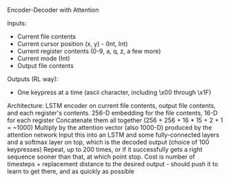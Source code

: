 Encoder-Decoder with Attention

Inputs:
- Current file contents
- Current cursor position (x, y) - (Int, Int)
- Current register contents (0-9, a, q, z, a few more)
- Current mode (Int)
- Output file contents

Outputs (RL way):
- One keypress at a time (ascii character, including \x00 through \x1F)

Architecture:
LSTM encoder on current file contents, output file contents, and each register's contents. 256-D embedding for the file contents, 16-D for each register
Concatenate them all together (256 + 256 + 16 * 15 + 2 + 1 = ~1000)
Multiply by the attention vector (also 1000-D) produced by the attention network
Input this into an LSTM and some fully-connected layers and a softmax layer on top, which is the decoded output (choice of 100 keypresses)
Repeat, up to 200 times, or if it successfully gets a right sequence sooner than that, at which point stop.
Cost is number of timesteps + replacement distance to the desired output - should push it to learn to get there, and as quickly as possible
